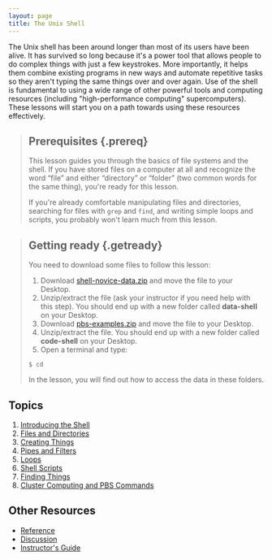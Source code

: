 ```yaml
---
layout: page
title: The Unix Shell
---
```

The Unix shell has been around longer than most of its users have been alive.
It has survived so long because it's a power tool
that allows people to do complex things with just a few keystrokes.
More importantly,
it helps them combine existing programs in new ways
and automate repetitive tasks
so they aren't typing the same things over and over again.
Use of the shell is fundamental to using a wide range of other powerful tools 
and computing resources (including "high-performance computing" supercomputers).
These lessons will start you on a path towards using these resources effectively.

> ## Prerequisites {.prereq}
>
> This lesson guides you through the basics of file systems and the
> shell.  If you have stored files on a computer at all and recognize
> the word “file” and either “directory” or “folder” (two common words
> for the same thing), you're ready for this lesson.
>
> If you're already comfortable manipulating files and directories,
> searching for files with `grep` and `find`, and writing simple loops
> and scripts, you probably won't learn much from this lesson.

> ## Getting ready {.getready}
>
> You need to download some files to follow this lesson:
> 
> 1. Download [shell-novice-data.zip](./shell-novice-data.zip) and move the file to your Desktop.
> 1. Unzip/extract the file (ask your instructor if you need help with this step). You should end up with a new folder called **data-shell** on your Desktop.
> 1. Download [pbs-examples.zip](./pbs-examples.zip) and move the file to your Desktop.
> 1. Unzip/extract the file. You should end up with a new folder called **code-shell** on your Desktop.
> 1. Open a terminal and type:
>
> ~~~ {.input}
> $ cd
> ~~~
>
> In the lesson, you will find out how to access the data in these folders.


## Topics

1.  [Introducing the Shell](00-intro.html)
2.  [Files and Directories](01-filedir.html)
3.  [Creating Things](02-create.html)
4.  [Pipes and Filters](03-pipefilter.html)
5.  [Loops](04-loop.html)
6.  [Shell Scripts](05-script.html)
7.  [Finding Things](06-find.html)
8.  [Cluster Computing and PBS Commands](07-cluster-and-pbs.html)

## Other Resources

*   [Reference](reference.html)
*   [Discussion](discussion.html)
*   [Instructor's Guide](instructors.html)
